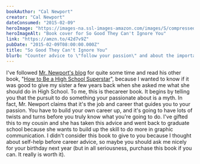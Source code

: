 ```yaml
---
bookAuthor: "Cal Newport"
creator: "Cal Newport"
dateConsumed: "2015-02-09"
heroImage: "https://images-na.ssl-images-amazon.com/images/S/compressed.photo.goodreads.com/books/1360564614i/13525945.jpg"
heroImageAlt: "Book cover for So Good They Can't Ignore You"
link: "https://amzn.to/42d7v9Z"
pubDate: "2015-02-09T08:00:00.000Z"
title: "So Good They Can't Ignore You"
blurb: "Counter advice to \"follow your passion\" and about the importance of becoming exceptional at what you do."
---
```


I've followed [Mr. Newport's blog](https://calnewport.com/blog/) for quite some time and read his other book, "[How to Be a High School Superstar](https://amzn.to/3MA7szc)", because I wanted to know if it was good to give my sister a few years back when she asked me what she should do in High School. To me, this is thecareer book. It begins by telling you that the pursuit to do something your passionate about is a myth. In fact, Mr. Newport claims that it's the job and career that guides you to your passion. You have to build your own career up, and it's going to have lots of twists and turns before you truly know what you're going to do. I've gifted this to my cousin and she has taken this advice and went back to graduate school because she wants to build up the skill to do more in graphic communication. I didn't consider this book to give to you because I thought about self-help before career advice, so maybe you should ask me nicely for your birthday next year (but in all seriousness, purchase this book if you can. It really is worth it).

